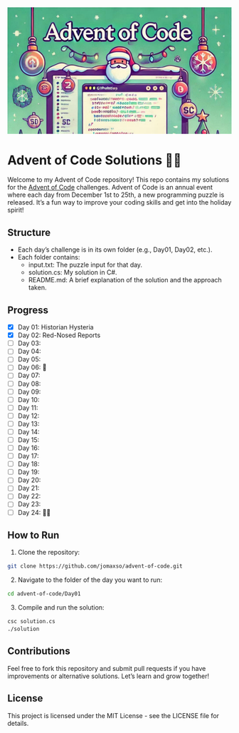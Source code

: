 <img src="/assets/images/advent-of-code.jpg" alt="Advent of Code" title="Advent of Code">

# Advent of Code Solutions 🎅🎄
Welcome to my Advent of Code repository! This repo contains my solutions for the [Advent of Code](https://adventofcode.com) challenges. Advent of Code is an annual event where each day from December 1st to 25th, a new programming puzzle is released. It’s a fun way to improve your coding skills and get into the holiday spirit! 

## Structure
- Each day’s challenge is in its own folder (e.g., Day01, Day02, etc.).
- Each folder contains:
  - input.txt: The puzzle input for that day.
  - solution.cs: My solution in C#.
  - README.md: A brief explanation of the solution and the approach taken.

## Progress
- [x] Day 01: Historian Hysteria
- [x] Day 02: Red-Nosed Reports
- [ ] Day 03:
- [ ] Day 04:
- [ ] Day 05:
- [ ] Day 06: 👢
- [ ] Day 07:
- [ ] Day 08:
- [ ] Day 09:
- [ ] Day 10:
- [ ] Day 11:
- [ ] Day 12:
- [ ] Day 13:
- [ ] Day 14:
- [ ] Day 15:
- [ ] Day 16:
- [ ] Day 17:
- [ ] Day 18:
- [ ] Day 19:
- [ ] Day 20:
- [ ] Day 21:
- [ ] Day 22:
- [ ] Day 23:
- [ ] Day 24: 🎅🎄

## How to Run
1. Clone the repository:
```bash
git clone https://github.com/jomaxso/advent-of-code.git
```
2. Navigate to the folder of the day you want to run:
```bash
cd advent-of-code/Day01
```
3. Compile and run the solution:
```bash
csc solution.cs
./solution
```

## Contributions
Feel free to fork this repository and submit pull requests if you have improvements or alternative solutions. Let’s learn and grow together!

## License
This project is licensed under the MIT License - see the LICENSE file for details.
